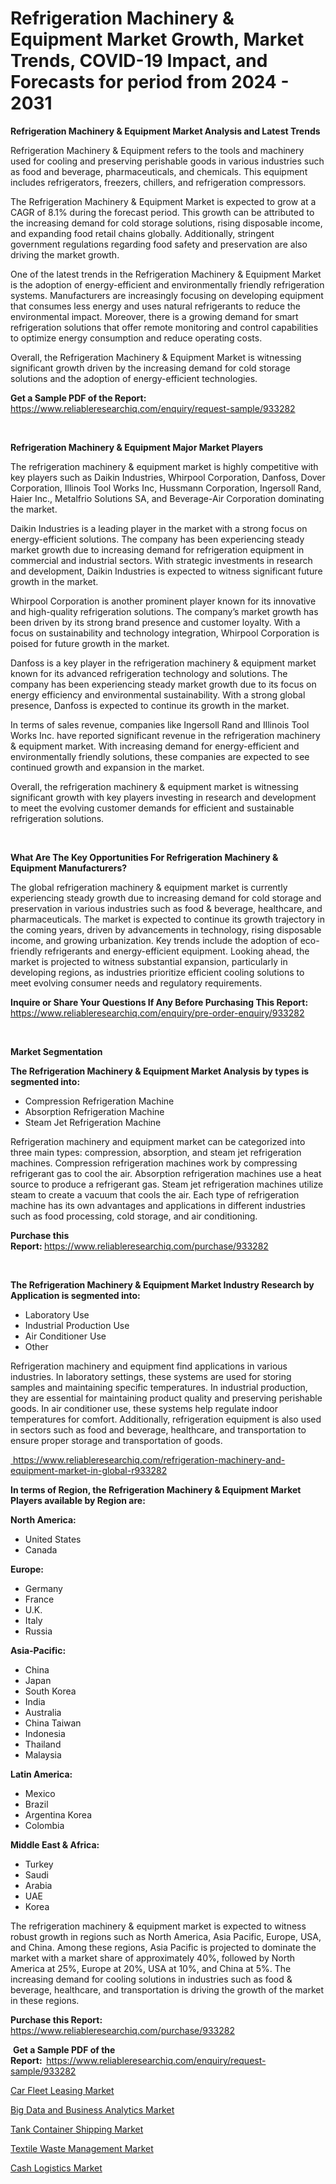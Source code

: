 <p><h1>Refrigeration Machinery & Equipment Market Growth, Market Trends, COVID-19 Impact, and Forecasts for period from 2024 - 2031</h1></p><p><strong>Refrigeration Machinery & Equipment Market Analysis and Latest Trends</strong></p>
<p><p>Refrigeration Machinery & Equipment refers to the tools and machinery used for cooling and preserving perishable goods in various industries such as food and beverage, pharmaceuticals, and chemicals. This equipment includes refrigerators, freezers, chillers, and refrigeration compressors.</p><p>The Refrigeration Machinery & Equipment Market is expected to grow at a CAGR of 8.1% during the forecast period. This growth can be attributed to the increasing demand for cold storage solutions, rising disposable income, and expanding food retail chains globally. Additionally, stringent government regulations regarding food safety and preservation are also driving the market growth.</p><p>One of the latest trends in the Refrigeration Machinery & Equipment Market is the adoption of energy-efficient and environmentally friendly refrigeration systems. Manufacturers are increasingly focusing on developing equipment that consumes less energy and uses natural refrigerants to reduce the environmental impact. Moreover, there is a growing demand for smart refrigeration solutions that offer remote monitoring and control capabilities to optimize energy consumption and reduce operating costs.</p><p>Overall, the Refrigeration Machinery & Equipment Market is witnessing significant growth driven by the increasing demand for cold storage solutions and the adoption of energy-efficient technologies.</p></p>
<p><strong>Get a Sample PDF of the Report:&nbsp;</strong> <a href="https://www.reliableresearchiq.com/enquiry/request-sample/933282">https://www.reliableresearchiq.com/enquiry/request-sample/933282</a></p>
<p>&nbsp;</p>
<p><strong>Refrigeration Machinery & Equipment Major Market Players</strong></p>
<p><p>The refrigeration machinery & equipment market is highly competitive with key players such as Daikin Industries, Whirpool Corporation, Danfoss, Dover Corporation, Illinois Tool Works Inc, Hussmann Corporation, Ingersoll Rand, Haier Inc., Metalfrio Solutions SA, and Beverage-Air Corporation dominating the market.</p><p>Daikin Industries is a leading player in the market with a strong focus on energy-efficient solutions. The company has been experiencing steady market growth due to increasing demand for refrigeration equipment in commercial and industrial sectors. With strategic investments in research and development, Daikin Industries is expected to witness significant future growth in the market.</p><p>Whirpool Corporation is another prominent player known for its innovative and high-quality refrigeration solutions. The company’s market growth has been driven by its strong brand presence and customer loyalty. With a focus on sustainability and technology integration, Whirpool Corporation is poised for future growth in the market.</p><p>Danfoss is a key player in the refrigeration machinery & equipment market known for its advanced refrigeration technology and solutions. The company has been experiencing steady market growth due to its focus on energy efficiency and environmental sustainability. With a strong global presence, Danfoss is expected to continue its growth in the market.</p><p>In terms of sales revenue, companies like Ingersoll Rand and Illinois Tool Works Inc. have reported significant revenue in the refrigeration machinery & equipment market. With increasing demand for energy-efficient and environmentally friendly solutions, these companies are expected to see continued growth and expansion in the market.</p><p>Overall, the refrigeration machinery & equipment market is witnessing significant growth with key players investing in research and development to meet the evolving customer demands for efficient and sustainable refrigeration solutions.</p></p>
<p>&nbsp;</p>
<p><strong>What Are The Key Opportunities For Refrigeration Machinery & Equipment Manufacturers?</strong></p>
<p><p>The global refrigeration machinery & equipment market is currently experiencing steady growth due to increasing demand for cold storage and preservation in various industries such as food & beverage, healthcare, and pharmaceuticals. The market is expected to continue its growth trajectory in the coming years, driven by advancements in technology, rising disposable income, and growing urbanization. Key trends include the adoption of eco-friendly refrigerants and energy-efficient equipment. Looking ahead, the market is projected to witness substantial expansion, particularly in developing regions, as industries prioritize efficient cooling solutions to meet evolving consumer needs and regulatory requirements.</p></p>
<p><strong>Inquire or Share Your Questions If Any Before Purchasing This Report:</strong> <a href="https://www.reliableresearchiq.com/enquiry/pre-order-enquiry/933282">https://www.reliableresearchiq.com/enquiry/pre-order-enquiry/933282</a></p>
<p>&nbsp;</p>
<p><strong>Market Segmentation</strong></p>
<p><strong>The Refrigeration Machinery & Equipment Market Analysis by types is segmented into:</strong></p>
<p><ul><li>Compression Refrigeration Machine</li><li>Absorption Refrigeration Machine</li><li>Steam Jet Refrigeration Machine</li></ul></p>
<p><p>Refrigeration machinery and equipment market can be categorized into three main types: compression, absorption, and steam jet refrigeration machines. Compression refrigeration machines work by compressing refrigerant gas to cool the air. Absorption refrigeration machines use a heat source to produce a refrigerant gas. Steam jet refrigeration machines utilize steam to create a vacuum that cools the air. Each type of refrigeration machine has its own advantages and applications in different industries such as food processing, cold storage, and air conditioning.</p></p>
<p><strong>Purchase this Report:&nbsp;</strong><a href="https://www.reliableresearchiq.com/purchase/933282">https://www.reliableresearchiq.com/purchase/933282</a></p>
<p>&nbsp;</p>
<p><strong>The Refrigeration Machinery & Equipment Market Industry Research by Application is segmented into:</strong></p>
<p><ul><li>Laboratory Use</li><li>Industrial Production Use</li><li>Air Conditioner Use</li><li>Other</li></ul></p>
<p><p>Refrigeration machinery and equipment find applications in various industries. In laboratory settings, these systems are used for storing samples and maintaining specific temperatures. In industrial production, they are essential for maintaining product quality and preserving perishable goods. In air conditioner use, these systems help regulate indoor temperatures for comfort. Additionally, refrigeration equipment is also used in sectors such as food and beverage, healthcare, and transportation to ensure proper storage and transportation of goods.</p></p>
<p><a href="https://www.reliableresearchiq.com/refrigeration-machinery-and-equipment-market-in-global-r933282">&nbsp;https://www.reliableresearchiq.com/refrigeration-machinery-and-equipment-market-in-global-r933282</a></p>
<p><strong>In terms of Region, the Refrigeration Machinery & Equipment Market Players available by Region are:</strong></p>
<p>
    <p> <strong> North America: </strong>
        <ul>
            <li>United States</li>
            <li>Canada</li>
        </ul>
        </p> 
    <p> <strong> Europe: </strong>
        <ul>
            <li>Germany</li>
            <li>France</li>
            <li>U.K.</li>
            <li>Italy</li>
            <li>Russia</li>
        </ul>
        </p> 
    <p> <strong> Asia-Pacific: </strong>
        <ul>
            <li>China</li>
            <li>Japan</li>
            <li>South Korea</li>
            <li>India</li>
            <li>Australia</li>
            <li>China Taiwan</li>
            <li>Indonesia</li>
            <li>Thailand</li>
            <li>Malaysia</li>
        </ul>
        </p> 
    <p> <strong> Latin America: </strong>
        <ul>
            <li>Mexico</li>
            <li>Brazil</li>
            <li>Argentina Korea</li>
            <li>Colombia</li>
        </ul>
        </p> 
    <p> <strong> Middle East & Africa: </strong>
        <ul>
            <li>Turkey</li>
            <li>Saudi</li>
            <li>Arabia</li>
            <li>UAE</li>
            <li>Korea</li>
        </ul>
    </p>
    </p>
<p><p>The refrigeration machinery & equipment market is expected to witness robust growth in regions such as North America, Asia Pacific, Europe, USA, and China. Among these regions, Asia Pacific is projected to dominate the market with a market share of approximately 40%, followed by North America at 25%, Europe at 20%, USA at 10%, and China at 5%. The increasing demand for cooling solutions in industries such as food & beverage, healthcare, and transportation is driving the growth of the market in these regions.</p></p>
<p><strong>Purchase this Report: </strong><a href="https://www.reliableresearchiq.com/purchase/933282">https://www.reliableresearchiq.com/purchase/933282</a></p>
<p>&nbsp;<strong>Get a Sample PDF of the Report:&nbsp;&nbsp;</strong><a href="https://www.reliableresearchiq.com/enquiry/request-sample/933282">https://www.reliableresearchiq.com/enquiry/request-sample/933282</a></p>
<p><strong></strong></p>
<p><p><a href="https://medium.com/@soloncarter54/car-fleet-leasing-market-forecasts-market-trends-and-impact-analysis-2024-2031-fcac9432995d">Car Fleet Leasing Market</a></p><p><a href="https://medium.com/@ivethfonsecal57/big-data-and-business-analytics-market-size-share-analysis-growth-trends-forecast-2024-2031-33cf0679ee80">Big Data and Business Analytics Market</a></p><p><a href="https://medium.com/@alishaseffanie64/tank-container-shipping-industry-forecast-market-shifts-and-strategic-imperatives-2024-2031-445176bef1e9">Tank Container Shipping Market</a></p><p><a href="https://medium.com/@michael.parsons65654/textile-waste-management-market-outlook-and-forecast-from-2024-to-2031-d2c9a83fb286">Textile Waste Management Market</a></p><p><a href="https://medium.com/@babymorar/global-cash-logistics-industry-types-applications-market-players-regional-growth-analysis-and-5cff85397afa">Cash Logistics Market</a></p></p>